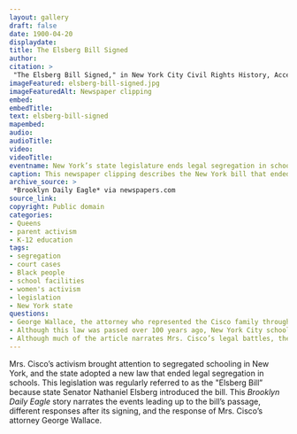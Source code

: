 ```yaml
--- 
layout: gallery
draft: false
date: 1900-04-20
displaydate: 
title: The Elsberg Bill Signed
author: 
citation: >
 "The Elsberg Bill Signed," in New York City Civil Rights History, Accessed: [Month Day, Year], https://nyccivilrightshistory.org/topics/black-latina-women/cisco-resisting-segregation/elsberg-bill-signed.
imageFeatured: elsberg-bill-signed.jpg
imageFeaturedAlt: Newspaper clipping
embed: 
embedTitle: 
text: elsberg-bill-signed
mapembed: 
audio: 
audioTitle: 
video: 
videoTitle: 
eventname: New York’s state legislature ends legal segregation in schools
caption: This newspaper clipping describes the New York bill that ended legal segregation in schools. It was called the “Elsberg Bill” because it had been proposed by Senator Elsberg.
archive_source: >
 *Brooklyn Daily Eagle* via newspapers.com
source_link: 
copyright: Public domain
categories: 
- Queens
- parent activism
- K-12 education
tags: 
- segregation 
- court cases  
- Black people 
- school facilities
- women's activism
- legislation
- New York state
questions:
- George Wallace, the attorney who represented the Cisco family throughout its legal battle for desegregation, is quoted at length in the end of the article. What is he saying here? How would you put it in your own words? 
- Although this law was passed over 100 years ago, New York City schools still remain some of the most segregated in the country. Why do you think that is? How might Wallace’s way of talking about the “Elsberg Bill” help explain why segregation continues?
- Although much of the article narrates Mrs. Cisco’s legal battles, there is not a single quote from her in the story? Why might that be? Why do you think the paper did not include her voice in the article?
--- 
```


Mrs. Cisco’s activism brought attention to segregated schooling in New York, and the state adopted a new law that ended legal segregation in schools. This legislation was regularly referred to as the "Elsberg Bill” because state Senator Nathaniel Elsberg introduced the bill. This *Brooklyn Daily Eagle* story narrates the events leading up to the bill’s passage, different responses after its signing, and the response of Mrs. Cisco’s attorney George Wallace.
